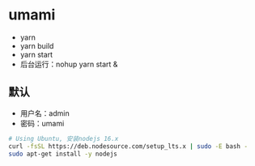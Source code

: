 # umami

- yarn
- yarn build
- yarn start
- 后台运行：nohup yarn start &

## 默认

- 用户名：admin
- 密码：umami

```bash
# Using Ubuntu, 安装nodejs 16.x
curl -fsSL https://deb.nodesource.com/setup_lts.x | sudo -E bash -
sudo apt-get install -y nodejs
```
